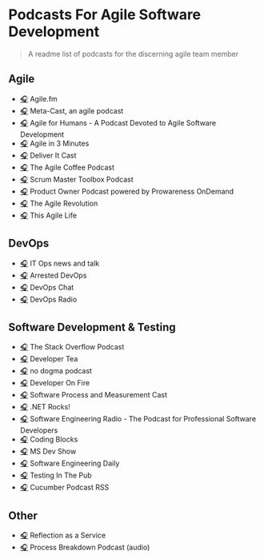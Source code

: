 # Podcasts For Agile Software Development
> A readme list of podcasts for the discerning agile team member

## Agile
- [&#127911;](http://agile.fm) Agile.fm
- [&#127911;](http://feeds.feedburner.com/meta-cast) Meta-Cast, an agile podcast
- [&#127911;](http://feeds.feedburner.com/agileforhumans) Agile for Humans - A Podcast Devoted to Agile Software Development
- [&#127911;](https://agilein3minut.es/archive/index.rss) Agile in 3 Minutes
- [&#127911;](http://deliveritcast.libsyn.com/rss) Deliver It Cast
- [&#127911;](http://agilecoffee.com/feed/podcast/) The Agile Coffee Podcast
- [&#127911;](http://scrummastertoolbox.libsyn.com/rss) Scrum Master Toolbox Podcast
- [&#127911;](http://feeds.soundcloud.com/users/soundcloud:users:267158507/sounds.rss) Product Owner Podcast powered by Prowareness OnDemand
- [&#127911;](http://feeds.feedburner.com/theagilerevolution/fxnY) The Agile Revolution
- [&#127911;](http://feeds.feedburner.com/thisagilelife/podcast) This Agile Life     
     
## DevOps

- [&#127911;](http://www.omnycontent.com/d/playlist/660fbaf9-f025-4e41-a34e-a6aa016b6015/282e06e5-a16e-49d8-b536-a6c0012febd1/f72b4cba-1f25-4e89-b21f-a6de0174cac9/podcast.rss) IT Ops news and talk
- [&#127911;](http://feeds.podtrac.com/VGAulpN7MY1U) Arrested DevOps
- [&#127911;](http://feeds.soundcloud.com/users/soundcloud:users:166581385/sounds.rss) DevOps Chat
- [&#127911;](http://devopsradio.libsyn.com/rss) DevOps Radio  
   
## Software Development & Testing
- [&#127911;](http://blog.stackoverflow.com/feed/podcast/) The Stack Overflow Podcast
- [&#127911;](http://feeds.feedburner.com/DeveloperTea) Developer Tea
- [&#127911;](http://feeds.feedburner.com/NoDogmaPodcast) no dogma podcast
- [&#127911;](http://developeronfire.com/rss.xml) Developer On Fire
- [&#127911;](http://spamcast.libsyn.com/rss) Software Process and Measurement Cast
- [&#127911;](http://feeds.feedburner.com/netRocksFullMp3Downloads) .NET Rocks!
- [&#127911;](http://feeds.feedburner.com/se-radio) Software Engineering Radio - The Podcast for Professional Software Developers
- [&#127911;](http://feeds.podtrac.com/tBPkjrcL0_m0) Coding Blocks
- [&#127911;](http://msdevshow.libsyn.com/rss) MS Dev Show
- [&#127911;](http://softwareengineeringdaily.com/feed/podcast/) Software Engineering Daily
- [&#127911;](http://testinginthepub.co.uk/testinginthepub/feed/podcast/) Testing In The Pub
- [&#127911;](http://feeds.soundcloud.com/users/soundcloud:users:181591133/sounds.rss) Cucumber Podcast RSS
    
## Other
- [&#127911;](http://feeds.soundcloud.com/users/soundcloud:users:171473946/sounds.rss) Reflection as a Service
- [&#127911;](http://feeds.feedburner.com/processbreakdown-audio) Process Breakdown Podcast (audio)
